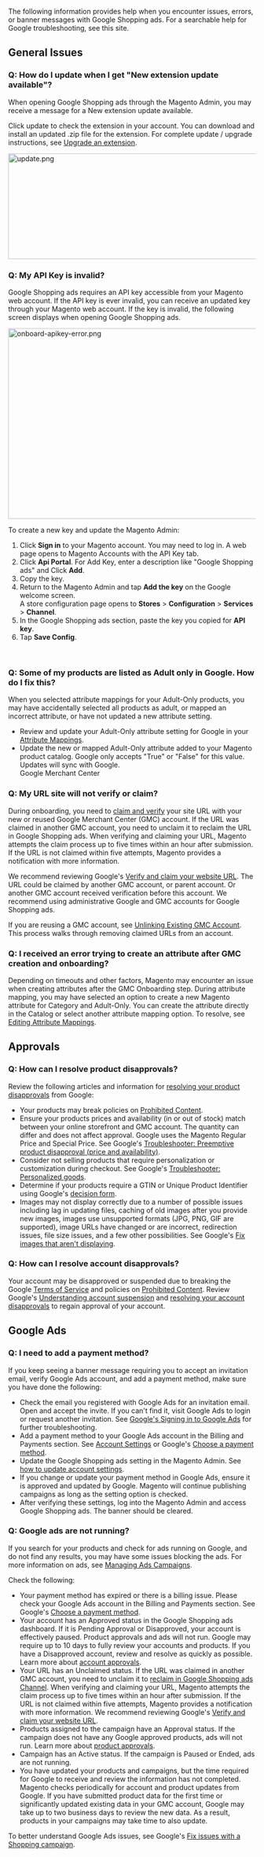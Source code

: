 The following information provides help when you encounter issues, errors, or banner messages with Google Shopping ads. For a searchable help for Google troubleshooting, see this site.

## General Issues

### <span class="wysiwyg-color-red">Q:&nbsp;</span>How do I update when I get "New extension update available"?

When opening Google Shopping ads through the Magento Admin, you may receive a message for a New extension update available.&nbsp;

Click update to check the extension in your account. You can download and install an updated .zip file for the extension.&nbsp;For complete update / upgrade instructions, see <a href="https://devdocs.magento.com/extensions/install/#upgrade-an-extension" target="_self">Upgrade an extension</a>.

<img alt="update.png" height="215" src="https://support.magento.com/hc/article_attachments/360026235411/update.png" width="649"/>

### <span class="wysiwyg-color-red">Q: </span><span class="wysiwyg-color-black">My API Key is invalid?</span>

Google Shopping ads requires an API key accessible from your Magento web account. If the API key is ever invalid, you can receive an updated key through your Magento web account. If the key is invalid, the following screen displays when opening Google Shopping ads.

<img alt="onboard-apikey-error.png" height="388" src="https://support.magento.com/hc/article_attachments/360026234991/onboard-apikey-error.png" width="714"/>

To create a new key and update the Magento Admin:

1.   Click __Sign in__ to your Magento account. You may need to log in. A web page opens to Magento Accounts with the API Key tab.&nbsp;
2.   Click&nbsp;__Api Portal__. For Add Key, enter a description like "Google Shopping ads" and Click&nbsp;__Add__.
3.   Copy the key.
4.   Return to the Magento Admin and tap __Add the key__ on the Google welcome screen.  
    A store configuration page opens to __Stores__ &gt; __Configuration__ &gt; __Services__ &gt; __Channel__.
5.   In the Google Shopping ads section, paste the key you copied for __API key__.
6.   Tap __Save Config__.

&nbsp;

### <span class="wysiwyg-color-red">Q:</span> Some of my products are listed as Adult only in Google. How do I fix this?

When you selected attribute mappings for your Adult-Only products, you may have accidentally selected all products as adult, or mapped an incorrect attribute, or have not updated a new attribute setting.

*   Review and update your Adult-Only attribute setting for Google in your <a href="https://docs.magento.com/m2/ee/user_guide/sales-channels/google-ads/products-edit-mappings.html" target="_self">Attribute Mappings</a>.
*   Update the new or mapped Adult-Only attribute added to your Magento product catalog. Google only accepts "True" or "False" for this value. Updates will sync with Google.  
    Google Merchant Center

### <span class="wysiwyg-color-red">Q:</span> My URL site will not verify or claim?

During onboarding, you need to <a href="https://docs.magento.com/m2/ee/user_guide/sales-channels/google-ads/url-verify.html" target="_self">claim and verify</a> your site URL with your new or reused Google Merchant Center (GMC) account. If the URL was claimed in another GMC account, you need to unclaim it to reclaim the URL in Google Shopping ads. When verifying and claiming your URL, Magento attempts the claim process up to five times within an hour after submission. If the URL is not claimed within five attempts, Magento provides a notification with more information.

We recommend reviewing Google's <a href="https://support.google.com/merchants/answer/176793?hl=en" target="_self">Verify and claim your website URL</a>. The URL could be claimed by another GMC account, or parent account. Or another GMC account received verification before this account. We recommend using administrative Google and GMC accounts for Google Shopping ads.

If you are reusing a GMC account, see <a href="https://docs.magento.com/m2/ee/user_guide/sales-channels/google-ads/gmc-unlink-gmc.html" target="_self">Unlinking Existing GMC Account</a>. This process walks through removing claimed URLs from an account.

### <span class="wysiwyg-color-red">Q:</span> I received an error trying to create an attribute after GMC creation and onboarding?

Depending on timeouts and other factors, Magento may encounter an issue when creating attributes after the GMC Onboarding step. During attribute mapping, you may have selected an option to create a new Magento attribute for Category and Adult-Only. You can create the attribute directly in the Catalog or select another attribute mapping option. To resolve, see <a href="https://docs.magento.com/m2/ee/user_guide/sales-channels/google-ads/products-edit-mappings.html" target="_self">Editing Attribute Mappings</a>.

## Approvals

### <span class="wysiwyg-color-red">Q:</span> How can I resolve product disapprovals?

Review the following articles and information for <a href="https://docs.magento.com/m2/ee/user_guide/sales-channels/google-ads/product-resolve-errors.html" target="_self">resolving your product disapprovals</a> from Google:

*   Your products may break policies on <a href="https://support.google.com/merchants/answer/6149970?hl=en" target="_self">Prohibited Content</a>.
*   Ensure your products prices and availability (in or out of stock) match between your online storefront and GMC account. The quantity can differ and does not affect approval. Google uses the Magento Regular Price and Special Price. See Google's <a href="https://support.google.com/merchants/answer/7334523" target="_self">Troubleshooter: Preemptive product disapproval (price and availability)</a>.
*   Consider not selling products that require personalization or customization during checkout. See Google's <a href="https://support.google.com/merchants/answer/7553527" target="_self">Troubleshooter: Personalized goods</a>.
*   Determine if your products require a GTIN or Unique Product Identifier using Google's <a href="https://support.google.com/merchants/troubleshooter/7540281" target="_self">decision form</a>.
*   Images may not display correctly due to a number of possible issues including lag in updating files, caching of old images after you provide new images, images use unsupported formats (JPG, PNG, GIF are supported), image URLs have changed or are incorrect, redirection issues, file size issues, and a few other possibilities. See Google's <a href="https://support.google.com/merchants/answer/160640" target="_self">Fix images that aren't displaying</a>.

### <span class="wysiwyg-color-red">Q:</span> How can I resolve account disapprovals?

Your account may be disapproved or suspended due to breaking the Google <a href="https://support.google.com/merchants/answer/160173?hl=en" target="_self">Terms of Service</a> and policies on <a href="https://support.google.com/merchants/answer/6149970?hl=en" target="_self">Prohibited Content</a>. Review Google's <a href="https://support.google.com/merchants/answer/2948694" target="_self">Understanding account suspension</a> and <a href="https://docs.magento.com/m2/ee/user_guide/sales-channels/google-ads/account-resolve-errors.html" target="_self">resolving your account disapprovals</a> to regain approval of your account.

## Google Ads

### <span class="wysiwyg-color-red">Q:&nbsp;</span>I need to add a payment method?

If you keep seeing a banner message requiring you to accept an invitation email, verify Google Ads account, and add a payment method, make sure you have done the following:

*   Check the email you registered with Google Ads for an invitation email. Open and accept the invite. If you can't find it, visit Google Ads to login or request another invitation. See <a href="https://support.google.com/google-ads/answer/1722062" target="_self">Google's Signing in to Google Ads</a> for further troubleshooting.
*   Add a payment method to your Google Ads account in the Billing and Payments section. See <a href="https://docs.magento.com/m2/ee/user_guide/sales-channels/google-ads/acct-settings.html" target="_self">Account Settings</a> or Google's <a href="https://support.google.com/google-ads/answer/2375433" target="_self">Choose a payment method</a>.
*   Update the Google Shopping ads setting in the Magento Admin. See <a href="https://docs.magento.com/m2/ee/user_guide/sales-channels/google-ads/create-campaign.html#AcctSettings" target="_self">how to update account settings</a>.
*   If you change or update your payment method in Google Ads, ensure it is approved and updated by Google. Magento will continue publishing campaigns as long as the setting option is checked.
*   After verifying these settings, log into the Magento Admin and access Google Shopping ads. The banner should be cleared.

### <span class="wysiwyg-color-red">Q:</span> Google ads are not running?

If you search for your products and check for ads running on Google, and do not find any results, you may have some issues blocking the ads. For more information on ads, see <a href="https://docs.magento.com/m2/ee/user_guide/sales-channels/google-ads/campaigns-manage.html" target="_self">Managing Ads Campaigns</a>.

Check the following:

*   Your payment method has expired or there is a billing issue. Please check your Google Ads account in the Billing and Payments section. See Google's <a href="https://support.google.com/google-ads/answer/2375433" target="_self">Choose a payment method</a>.
*   Your account has an Approved status in the Google Shopping ads dashboard. If it is Pending Approval or Disapproved, your account is effectively paused. Product approvals and ads will not run. Google may require up to 10 days to fully review your accounts and products. If you have a Disapproved account, review and resolve as quickly as possible. Learn more about <a href="https://docs.magento.com/m2/ee/user_guide/sales-channels/google-ads/google-account-managment.html" target="_self">account approvals</a>.
*   Your URL has an Unclaimed status. If the URL was claimed in another GMC account, you need to unclaim it to <a href="https://docs.magedevteam.com/eap/google/user_guide/sales-channels/google-ads/url-verify.html" target="_self">reclaim in Google Shopping ads Channel</a>. When verifying and claiming your URL, Magento attempts the claim process up to five times within an hour after submission. If the URL is not claimed within five attempts, Magento provides a notification with more information. We recommend reviewing Google's <a href="https://support.google.com/merchants/answer/176793?hl=en" target="_self">Verify and claim your website URL</a>.
*   Products assigned to the campaign have an Approval status. If the campaign does not have any Google approved products, ads will not run. Learn more about <a href="https://docs.magento.com/m2/ee/user_guide/sales-channels/google-ads/product-managment.html" target="_self">product approvals</a>.
*   Campaign has an Active status. If the campaign is Paused or Ended, ads are not running.&nbsp;
*   You have updated your products and campaigns, but the time required for Google to receive and review the information has not completed. Magento checks periodically for account and product updates from Google. If you have submitted product data for the first time or significantly updated existing data in your GMC account, Google may take up to two business days to review the new data. As a result, products in your campaigns may take time to also update.

To better understand Google Ads issues, see Google's <a href="https://support.google.com/google-ads/answer/6275319" target="_self">Fix issues with a Shopping campaign</a>.